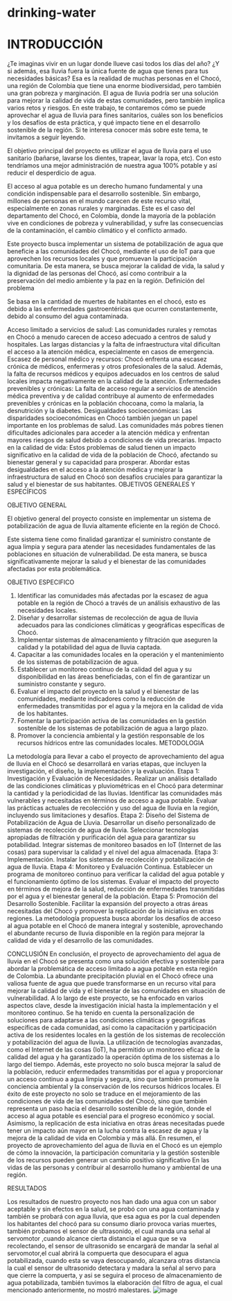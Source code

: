 # drinking-water
# INTRODUCCIÓN

¿Te imaginas vivir en un lugar donde llueve casi todos los días del año? ¿Y si además, esa lluvia fuera la única fuente de agua que tienes para tus necesidades básicas? Esa es la realidad de muchas personas en el Chocó, una región de Colombia que tiene una enorme biodiversidad, pero también una gran pobreza y marginación. El agua de lluvia podría ser una solución para mejorar la calidad de vida de estas comunidades, pero también implica varios retos y riesgos. En este trabajo, te contaremos cómo se puede aprovechar el agua de lluvia para fines sanitarios, cuáles son los beneficios y los desafíos de esta práctica, y qué impacto tiene en el desarrollo sostenible de la región. Si te interesa conocer más sobre este tema, te invitamos a seguir leyendo.

El objetivo principal del proyecto es utilizar el agua de lluvia para el uso sanitario (bañarse, lavarse los dientes, trapear, lavar la ropa, etc). Con esto tendríamos una mejor administración de nuestra agua 100% potable y así reducir el desperdicio de agua.


El acceso al agua potable es un derecho humano fundamental y una condición indispensable para el desarrollo sostenible. Sin embargo, millones de personas en el mundo carecen de este recurso vital, especialmente en zonas rurales y marginadas. Este es el caso del departamento del Chocó, en Colombia, donde la mayoría de la población vive en condiciones de pobreza y vulnerabilidad, y sufre las consecuencias de la contaminación, el cambio climático y el conflicto armado.


Este proyecto busca implementar un sistema de potabilización de agua  que beneficie a las comunidades del Chocó, mediante el uso de IoT para  que aprovechen los recursos locales y que promuevan la participación comunitaria. De esta manera, se busca mejorar la calidad de vida, la salud y la dignidad de las personas del Chocó, así como contribuir a la preservación del medio ambiente y la paz en la región.
Definición del problema

Se basa en la cantidad de muertes de habitantes en el chocó, esto es debido a las enfermedades gastroentéricas que ocurren constantemente, debido al consumo del agua contaminada. 

Acceso limitado a servicios de salud: 
 Las comunidades rurales y remotas en Chocó a menudo carecen de acceso adecuado a centros de salud y hospitales. Las largas distancias y la falta de infraestructura vital dificultan el acceso a la atención médica, especialmente en casos de emergencia.
Escasez de personal médico y recursos:
 Chocó enfrenta una escasez crónica de médicos, enfermeras y otros profesionales de la salud. Además, la falta de recursos médicos y equipos adecuados en los centros de salud locales impacta negativamente en la calidad de la atención.
Enfermedades prevenibles y crónicas: 
 La falta de acceso regular a servicios de atención médica preventiva y de calidad contribuye al aumento de enfermedades prevenibles y crónicas en la población chocoana, como la malaria, la desnutrición y la diabetes.
Desigualdades socioeconómicas:
 Las disparidades socioeconómicas en Chocó también juegan un papel importante en los problemas de salud. Las comunidades más pobres tienen dificultades adicionales para acceder a la atención médica y enfrentan mayores riesgos de salud debido a condiciones de vida precarias.
Impacto en la calidad de vida:
 Estos problemas de salud tienen un impacto significativo en la calidad de vida de la población de Chocó, afectando su bienestar general y su capacidad para prosperar.
Abordar estas desigualdades en el acceso a la atención médica y mejorar la infraestructura de salud en Chocó son desafíos cruciales para garantizar la salud y el bienestar de sus habitantes.
OBJETIVOS GENERALES Y ESPECÍFICOS


OBJETIVO GENERAL

El objetivo general del proyecto consiste en implementar un sistema de potabilización de agua de lluvia altamente eficiente en la región de Chocó.

Este sistema tiene como finalidad garantizar el suministro constante de agua limpia y segura para atender las necesidades fundamentales de las poblaciones en situación de vulnerabilidad. De esta manera, se busca significativamente mejorar la salud y el bienestar de las comunidades afectadas por esta problemática.


OBJETIVO ESPECIFICO
1. Identificar las comunidades más afectadas por la escasez de agua potable en la región de Chocó a través de un análisis exhaustivo de las necesidades locales.
2. Diseñar y desarrollar sistemas de recolección de agua de lluvia adecuados para las condiciones climáticas y geográficas específicas de Chocó.
3. Implementar sistemas de almacenamiento y filtración que aseguren la calidad y la potabilidad del agua de lluvia captada.
4. Capacitar a las comunidades locales en la operación y el mantenimiento de los sistemas de potabilización de agua.
5. Establecer un monitoreo continuo de la calidad del agua y su disponibilidad en las áreas beneficiadas, con el fin de garantizar un suministro constante y seguro.
6. Evaluar el impacto del proyecto en la salud y el bienestar de las comunidades, mediante indicadores como la reducción de enfermedades transmitidas por el agua y la mejora en la calidad de vida de los habitantes.
7. Fomentar la participación activa de las comunidades en la gestión sostenible de los sistemas de potabilización de agua a largo plazo.
8. Promover la conciencia ambiental y la gestión responsable de los recursos hídricos entre las comunidades locales.
METODOLOGIA

 La metodología para llevar a cabo el proyecto de aprovechamiento del agua de lluvia en el Chocó se desarrollará en varias etapas, que incluyen la investigación, el diseño, la implementación y la evaluación.
Etapa 1: Investigación y Evaluación de Necesidades.
Realizar un análisis detallado de las condiciones climáticas y pluviométricas en el Chocó para determinar la cantidad y la periodicidad de las lluvias.
Identificar las comunidades más vulnerables y necesitadas en términos de acceso a agua potable.
Evaluar las prácticas actuales de recolección y uso del agua de lluvia en la región, incluyendo sus limitaciones y desafíos.
Etapa 2: Diseño del Sistema de Potabilización de Agua de Lluvia.
Desarrollar un diseño personalizado de sistemas de recolección de agua de lluvia.
Seleccionar tecnologías apropiadas de filtración y purificación del agua para garantizar su potabilidad.
Integrar sistemas de monitoreo basados en IoT (Internet de las cosas) para supervisar la calidad y el nivel del agua almacenada.
Etapa 3: Implementación.
Instalar los sistemas de recolección y potabilización de agua de lluvia.
Etapa 4: Monitoreo y Evaluación Continua.
Establecer un programa de monitoreo continuo para verificar la calidad del agua potable y el funcionamiento óptimo de los sistemas.
Evaluar el impacto del proyecto en términos de mejora de la salud, reducción de enfermedades transmitidas por el agua y el bienestar general de la población.
Etapa 5: Promoción del Desarrollo Sostenible.
Facilitar la expansión del proyecto a otras áreas necesitadas del Chocó y promover la replicación de la iniciativa en otras regiones.
La metodología propuesta busca abordar los desafíos de acceso al agua potable en el Chocó de manera integral y sostenible, aprovechando el abundante recurso de lluvia disponible en la región para mejorar la calidad de vida y el desarrollo de las comunidades. 

CONCLUSIÓN 
 En conclusión, el proyecto de aprovechamiento del agua de lluvia en el Chocó se presenta como una solución efectiva y sostenible para abordar la problemática de acceso limitado a agua potable en esta región de Colombia. La abundante precipitación pluvial en el Chocó ofrece una valiosa fuente de agua que puede transformarse en un recurso vital para mejorar la calidad de vida y el bienestar de las comunidades en situación de vulnerabilidad. 
 A lo largo de este proyecto, se ha enfocado en varios aspectos clave, desde la investigación inicial hasta la implementación y el monitoreo continuo. Se ha tenido en cuenta la personalización de soluciones para adaptarse a las condiciones climáticas y geográficas específicas de cada comunidad, así como la capacitación y participación activa de los residentes locales en la gestión de los sistemas de recolección y potabilización del agua de lluvia.
 La utilización de tecnologías avanzadas, como el Internet de las cosas (IoT), ha permitido un monitoreo eficaz de la calidad del agua y ha garantizado la operación óptima de los sistemas a lo largo del tiempo. Además, este proyecto no solo busca mejorar la salud de la población, reducir enfermedades transmitidas por el agua y proporcionar un acceso continuo a agua limpia y segura, sino que también promueve la conciencia ambiental y la conservación de los recursos hídricos locales.
 El éxito de este proyecto no solo se traduce en el mejoramiento de las condiciones de vida de las comunidades del Chocó, sino que también representa un paso hacia el desarrollo sostenible de la región, donde el acceso al agua potable es esencial para el progreso económico y social. Asimismo, la replicación de esta iniciativa en otras áreas necesitadas puede tener un impacto aún mayor en la lucha contra la escasez de agua y la mejora de la calidad de vida en Colombia y más allá.
 En resumen, el proyecto de aprovechamiento del agua de lluvia en el Chocó es un ejemplo de cómo la innovación, la participación comunitaria y la gestión sostenible de los recursos pueden generar un cambio positivo significativo 
 En las vidas de las personas y contribuir al desarrollo humano y ambiental de una región.

RESULTADOS

Los resultados de nuestro proyecto nos han dado una agua con un sabor aceptable y sin efectos en la salud, se probó con una agua contaminada y también se probará con agua lluvia, que esa agua es por la cual dependen los habitantes del chocó para su consumo diario  provoca varias muertes, también probamos el sensor de ultrasonido, el cual manda una señal al servomotor ,cuando alcance cierta distancia el agua que se va recolectando, el sensor de ultrasonido se encargará de mandar la señal al servomotor,el cual abrirá la compuerta que desocupara el agua potabilizada, cuando esta se vaya desocupando, alcanzara otras distancia la cual el sensor de ultrasonido detectara y madara la señal al servo para que cierre la compuerta, y asi se seguira el proceso de almacenamiento de agua potabilizada, también tuvimos la elaboración del filtro de agua, el cual mencionado anteriormente, no mostró malestares. 
![image](https://github.com/keni-cisco/drinking-water/assets/171938047/5a5f9e2e-d176-4523-a8cb-ee829c3ac832)
